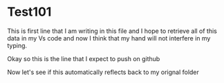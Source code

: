 # Test101

This is first line that I am writing in this file and I hope to retrieve all of this data in my Vs code and now I think that my hand will not interfere in my typing.

Okay so this is the line that I expect to push on github

Now let's see if this automatically reflects back to my orignal folder
